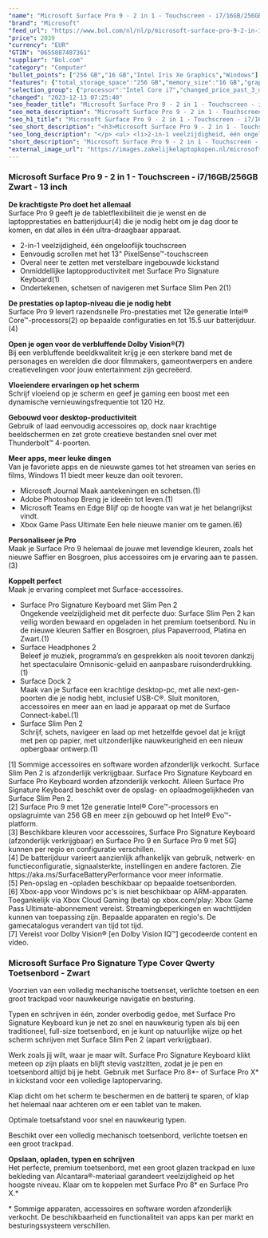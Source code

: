 ```yaml
---
"name": "Microsoft Surface Pro 9 - 2 in 1 - Touchscreen - i7/16GB/256GB - 13 inch + Signature Cover Qwerty - Zwart"
"brand": "Microsoft"
"feed_url": "https://www.bol.com/nl/nl/p/microsoft-surface-pro-9-2-in-1-touchscreen-i7-16gb-256gb-13-inch-signature-cover-qwerty-zwart/9300000134800373"
"price": 2039
"currency": "EUR"
"GTIN": "0655887487361"
"supplier": "Bol.com"
"category": "Computer"
"bullet_points": ["256 GB","16 GB","Intel Iris Xe Graphics","Windows"]
"features": {"total_storage_space":"256 GB","memory_size":"16 GB","graphics_card":"Intel Iris Xe Graphics","operating_system":"Windows"}
"selection_group": {"processor":"Intel Core i7","changed_price_past_3_days":false,"product_family":"Surface Pro 9"}
"changed": "2023-12-13 07:25:40"
"seo_header_title": "Microsoft Surface Pro 9 - 2 in 1 - Touchscreen - i7/16GB/256GB - 13 inch + Signature Cover Qwerty - Zwart"
"seo_meta_description": "Microsoft Surface Pro 9 - 2 in 1 - Touchscreen - i7/16GB/256GB - 13 inch + Signature Cover Qwerty - Zwart"
"seo_h1_title": "Microsoft Surface Pro 9 - 2 in 1 - Touchscreen - i7/16GB/256GB - 13 inch + Signature Cover Qwerty - Zwart"
"seo_short_description": "<h3>Microsoft Surface Pro 9 - 2 in 1 - Touchscreen - i7/16GB/256GB Zwart - 13 inch</h3> <p> <strong>De krachtigste Pro doet het allemaal</strong><br />Surface Pro 9 geeft je de tabletflexibiliteit die je wenst en de laptopprestaties en batterijduur(4) die je nodig hebt om je dag door te komen, en dat alles in één ultra-draagbaar apparaat."
"seo_long_description": "</p> <ul> <li>2-in-1 veelzijdigheid, één ongelooflijk touchscreen</li> <li>Eenvoudig scrollen met het 13\" PixelSense™-touchscreen</li> <li>Overal neer te zetten met verstelbare ingebouwde kickstand</li> <li>Onmiddellijke laptopproductiviteit met Surface Pro Signature Keyboard(1)</li> <li>Ondertekenen, schetsen of navigeren met Surface Slim Pen 2(1)</li> </ul> <p> <strong>De prestaties op laptop-niveau die je nodig hebt</strong><br />Surface Pro 9 levert razendsnelle Pro-prestaties met 12e generatie Intel® Core™-processors(2) op bepaalde configuraties en tot 15. 5 uur batterijduur. (4) </p> <p> <strong>Open je ogen voor de verbluffende Dolby Vision®(7)</strong><br />Bij een verbluffende beeldkwaliteit krijg je een sterkere band met de personages en werelden die door filmmakers, gameontwerpers en andere creatievelingen voor jouw entertainment zijn gecreëerd. </p> <p> <strong>Vloeiendere ervaringen op het scherm</strong><br />Schrijf vloeiend op je scherm en geef je gaming een boost met een dynamische vernieuwingsfrequentie tot 120 Hz. </p> <p> <strong>Gebouwd voor desktop-productiviteit</strong><br />Gebruik of laad eenvoudig accessoires op, dock naar krachtige beeldschermen en zet grote creatieve bestanden snel over met Thunderbolt™ 4-poorten. </p> <p> <strong>Meer apps, meer leuke dingen</strong><br />Van je favoriete apps en de nieuwste games tot het streamen van series en films, Windows 11 biedt meer keuze dan ooit tevoren. </p> <ul> <li>Microsoft Journal Maak aantekeningen en schetsen. (1)</li> <li>Adobe Photoshop Breng je ideeën tot leven. (1)</li> <li>Microsoft Teams en Edge Blijf op de hoogte van wat je het belangrijkst vindt. </li> <li>Xbox Game Pass Ultimate Een hele nieuwe manier om te gamen. (6)</li> </ul> <p> <strong>Personaliseer je Pro</strong><br />Maak je Surface Pro 9 helemaal de jouwe met levendige kleuren, zoals het nieuwe Saffier en Bosgroen, plus accessoires om je ervaring aan te passen. (3) </p> <p> <strong>Koppelt perfect</strong><br />Maak je ervaring compleet met Surface-accessoires. </p> <ul> <li>Surface Pro Signature Keyboard met Slim Pen 2<br />Ongekende veelzijdigheid met dit perfecte duo: Surface Slim Pen 2 kan veilig worden bewaard en opgeladen in het premium toetsenbord. Nu in de nieuwe kleuren Saffier en Bosgroen, plus Papaverrood, Platina en Zwart. (1)</li> <li>Surface Headphones 2<br />Beleef je muziek, programma’s en gesprekken als nooit tevoren dankzij het spectaculaire Omnisonic-geluid en aanpasbare ruisonderdrukking. (1)</li> <li>Surface Dock 2<br />Maak van je Surface een krachtige desktop-pc, met alle next-gen-poorten die je nodig hebt, inclusief USB-C®. Sluit monitoren, accessoires en meer aan en laad je apparaat op met de Surface Connect-kabel. (1)</li> <li>Surface Slim Pen 2<br />Schrijf, schets, navigeer en laad op met hetzelfde gevoel dat je krijgt met pen op papier, met uitzonderlijke nauwkeurigheid en een nieuw opbergbaar ontwerp. (1)</li> </ul> <p> [1] Sommige accessoires en software worden afzonderlijk verkocht. Surface Slim Pen 2 is afzonderlijk verkrijgbaar. Surface Pro Signature Keyboard en Surface Pro Keyboard worden afzonderlijk verkocht. Alleen Surface Pro Signature Keyboard beschikt over de opslag- en oplaadmogelijkheden van Surface Slim Pen 2. <br />[2] Surface Pro 9 met 12e generatie Intel® Core™-processors en opslagruimte van 256 GB en meer zijn gebouwd op het Intel® Evo™-platform. <br />[3] Beschikbare kleuren voor accessoires, Surface Pro Signature Keyboard (afzonderlijk verkrijgbaar) en Surface Pro 9 en Surface Pro 9 met 5G] kunnen per regio en configuratie verschillen. <br />[4] De batterijduur varieert aanzienlijk afhankelijk van gebruik, netwerk- en functieconfiguratie, signaalsterkte, instellingen en andere factoren. Zie https://aka. ms/SurfaceBatteryPerformance voor meer informatie. <br />[5] Pen-opslag en -opladen beschikbaar op bepaalde toetsenborden. <br />[6] Xbox-app voor Windows pc's is niet beschikbaar op ARM-apparaten. Toegankelijk via Xbox Cloud Gaming (beta) op xbox. com/play: Xbox Game Pass Ultimate-abonnement vereist. Streamingbeperkingen en wachttijden kunnen van toepassing zijn. Bepaalde apparaten en regio's. De gamecatalogus verandert van tijd tot tijd. <br />[7] Vereist voor Dolby Vision® [en Dolby Vision IQ™] gecodeerde content en video. </p> <h3>Microsoft Surface Pro Signature Type Cover Qwerty Toetsenbord - Zwart</h3> <p> Voorzien van een volledig mechanische toetsenset, verlichte toetsen en een groot trackpad voor nauwkeurige navigatie en besturing. </p> <p> Typen en schrijven in één, zonder overbodig gedoe, met Surface Pro Signature Keyboard kun je net zo snel en nauwkeurig typen als bij een traditioneel, full-size toetsenbord, en je kunt op natuurlijke wijze op het scherm schrijven met Surface Slim Pen 2 (apart verkrijgbaar). </p> <p> Werk zoals jij wilt, waar je maar wilt. Surface Pro Signature Keyboard klikt meteen op zijn plaats en blijft stevig vastzitten, zodat je je pen en toetsenbord altijd bij je hebt. Gebruik met Surface Pro 8*- of Surface Pro X* in kickstand voor een volledige laptopervaring. </p> <p> Klap dicht om het scherm te beschermen en de batterij te sparen, of klap het helemaal naar achteren om er een tablet van te maken. </p> <p> Optimale toetsafstand voor snel en nauwkeurig typen. </p> <p> Beschikt over een volledig mechanisch toetsenbord, verlichte toetsen en een groot trackpad. </p> <p> <strong>Opslaan, opladen, typen en schrijven</strong><br />Het perfecte, premium toetsenbord, met een groot glazen trackpad en luxe bekleding van Alcantara®-materiaal garandeert veelzijdigheid op het hoogste niveau. Klaar om te koppelen met Surface Pro 8* en Surface Pro X. * </p> <p> * Sommige apparaten, accessoires en software worden afzonderlijk verkocht. De beschikbaarheid en functionaliteit van apps kan per markt en besturingssysteem verschillen. </p>"
"short_description": "Microsoft Surface Pro 9 - 2 in 1 - Touchscreen - i7/16GB/256GB Zwart - 13 inch De krachtigste Pro doet het allemaal Surface Pro 9 geeft je de tabletflexibiliteit die je wenst en de laptopprestaties en batterijduur(4) die je nodig hebt om je dag door te komen, en dat alles in één ultra-draagbaar apparaat. 2-in-1 veelzijdigheid, één ongelooflijk touchscreen Eenvoudig scrollen met het 13\" PixelSense™-touchscreen Overal neer te zetten met verstelbare ingebouwde kickstand Onmiddellijke laptopproductiviteit met Surface Pro Signature Keyboard(1) Ondertekenen, schetsen of navigeren met Surface Slim Pen 2(1) De prestaties op laptop-niveau die je nodig hebt Surface Pro 9 levert razendsnelle Pro-prestaties met 12e generatie Intel® Core™-processors(2) op bepaalde configuraties en tot 15.5 uur batterijduur.(4) Open je ogen voor de verbluffende Dolby Vision®(7) Bij een verbluffende beeldkwaliteit krijg je een sterkere band met de personages en werelden die door filmmakers, gameontwerpers en andere creatievelingen voor jouw entertainment zijn gecreëerd. Vloeiendere ervaringen op het scherm Schrijf vloeiend op je scherm en geef je gaming een boost met een dynamische vernieuwingsfrequentie tot 120 Hz. Gebouwd voor desktop-productiviteit Gebruik of laad eenvoudig accessoires op, dock naar krachtige beeldschermen en zet grote creatieve bestanden snel over met Thunderbolt™ 4-poorten. Meer apps, meer leuke dingen Van je favoriete apps en de nieuwste games tot het streamen van series en films, Windows 11 biedt meer keuze dan ooit tevoren. Microsoft Journal Maak aantekeningen en schetsen.(1) Adobe Photoshop Breng je ideeën tot leven.(1) Microsoft Teams en Edge Blijf op de hoogte van wat je het belangrijkst vindt. Xbox Game Pass Ultimate Een hele nieuwe manier om te gamen.(6) Personaliseer je Pro Maak je Surface Pro 9 helemaal de jouwe met levendige kleuren, zoals het nieuwe Saffier en Bosgroen, plus accessoires om je ervaring aan te passen.(3) Koppelt perfect Maak je ervaring compleet met Surface-accessoires. Surface Pro Signature Keyboard met Slim Pen 2 Ongekende veelzijdigheid met dit perfecte duo: Surface Slim Pen 2 kan veilig worden bewaard en opgeladen in het premium toetsenbord. Nu in de nieuwe kleuren Saffier en Bosgroen, plus Papaverrood, Platina en Zwart.(1) Surface Headphones 2 Beleef je muziek, programma’s en gesprekken als nooit tevoren dankzij het spectaculaire Omnisonic-geluid en aanpasbare ruisonderdrukking.(1) Surface Dock 2 Maak van je Surface een krachtige desktop-pc, met alle next-gen-poorten die je nodig hebt, inclusief USB-C®. Sluit monitoren, accessoires en meer aan en laad je apparaat op met de Surface Connect-kabel.(1) Surface Slim Pen 2 Schrijf, schets, navigeer en laad op met hetzelfde gevoel dat je krijgt met pen op papier, met uitzonderlijke nauwkeurigheid en een nieuw opbergbaar ontwerp.(1) [1] Sommige accessoires en software worden afzonderlijk verkocht. Surface Slim Pen 2 is afzonderlijk verkrijgbaar. Surface Pro Signature Keyboard en Surface Pro Keyboard worden afzonderlijk verkocht. Alleen Surface Pro Signature Keyboard beschikt over de opslag- en oplaadmogelijkheden van Surface Slim Pen 2. [2] Surface Pro 9 met 12e generatie Intel® Core™-processors en opslagruimte van 256 GB en meer zijn gebouwd op het Intel® Evo™-platform. [3] Beschikbare kleuren voor accessoires, Surface Pro Signature Keyboard (afzonderlijk verkrijgbaar) en Surface Pro 9 en Surface Pro 9 met 5G] kunnen per regio en configuratie verschillen. [4] De batterijduur varieert aanzienlijk afhankelijk van gebruik, netwerk- en functieconfiguratie, signaalsterkte, instellingen en andere factoren. Zie https://aka.ms/SurfaceBatteryPerformance voor meer informatie. [5] Pen-opslag en -opladen beschikbaar op bepaalde toetsenborden. [6] Xbox-app voor Windows pc's is niet beschikbaar op ARM-apparaten. Toegankelijk via Xbox Cloud Gaming (beta) op xbox.com/play: Xbox Game Pass Ultimate-abonnement vereist. Streamingbeperkingen en wachttijden kunnen van toepassing zijn. Bepaalde apparaten en regio's. De gamecatalogus verandert van tijd tot tijd. [7] Vereist voor Dolby Vision® [en Dolby Vision IQ™] gecodeerde content en video. Microsoft Surface Pro Signature Type Cover Qwerty Toetsenbord - Zwart Voorzien van een volledig mechanische toetsenset, verlichte toetsen en een groot trackpad voor nauwkeurige navigatie en besturing. Typen en schrijven in één, zonder overbodig gedoe, met Surface Pro Signature Keyboard kun je net zo snel en nauwkeurig typen als bij een traditioneel, full-size toetsenbord, en je kunt op natuurlijke wijze op het scherm schrijven met Surface Slim Pen 2 (apart verkrijgbaar). Werk zoals jij wilt, waar je maar wilt. Surface Pro Signature Keyboard klikt meteen op zijn plaats en blijft stevig vastzitten, zodat je je pen en toetsenbord altijd bij je hebt. Gebruik met Surface Pro 8*- of Surface Pro X* in kickstand voor een volledige laptopervaring. Klap dicht om het scherm te beschermen en de batterij te sparen, of klap het helemaal naar achteren om er een tablet van te maken. Optimale toetsafstand voor snel en nauwkeurig typen. Beschikt over een volledig mechanisch toetsenbord, verlichte toetsen en een groot trackpad. Opslaan, opladen, typen en schrijven Het perfecte, premium toetsenbord, met een groot glazen trackpad en luxe bekleding van Alcantara®-materiaal garandeert veelzijdigheid op het hoogste niveau. Klaar om te koppelen met Surface Pro 8* en Surface Pro X.* * Sommige apparaten, accessoires en software worden afzonderlijk verkocht. De beschikbaarheid en functionaliteit van apps kan per markt en besturingssysteem verschillen."
"external_image_url": "https://images.zakelijkelaptopkopen.nl/microsoft-surface-pro-9-2-in-1-touchscreen-i7-16gb-256gb-13-inch-signature-cover-qwerty-zwart.webp"
---
```


<h3>Microsoft Surface Pro 9 - 2 in 1 - Touchscreen - i7/16GB/256GB Zwart - 13 inch</h3> <p> <strong>De krachtigste Pro doet het allemaal</strong><br />Surface Pro 9 geeft je de tabletflexibiliteit die je wenst en de laptopprestaties en batterijduur(4) die je nodig hebt om je dag door te komen, en dat alles in één ultra-draagbaar apparaat. </p> <ul> <li>2-in-1 veelzijdigheid, één ongelooflijk touchscreen</li> <li>Eenvoudig scrollen met het 13" PixelSense™-touchscreen</li> <li>Overal neer te zetten met verstelbare ingebouwde kickstand</li> <li>Onmiddellijke laptopproductiviteit met Surface Pro Signature Keyboard(1)</li> <li>Ondertekenen, schetsen of navigeren met Surface Slim Pen 2(1)</li> </ul> <p> <strong>De prestaties op laptop-niveau die je nodig hebt</strong><br />Surface Pro 9 levert razendsnelle Pro-prestaties met 12e generatie Intel® Core™-processors(2) op bepaalde configuraties en tot 15.5 uur batterijduur.(4) </p> <p> <strong>Open je ogen voor de verbluffende Dolby Vision®(7)</strong><br />Bij een verbluffende beeldkwaliteit krijg je een sterkere band met de personages en werelden die door filmmakers, gameontwerpers en andere creatievelingen voor jouw entertainment zijn gecreëerd. </p> <p> <strong>Vloeiendere ervaringen op het scherm</strong><br />Schrijf vloeiend op je scherm en geef je gaming een boost met een dynamische vernieuwingsfrequentie tot 120 Hz. </p> <p> <strong>Gebouwd voor desktop-productiviteit</strong><br />Gebruik of laad eenvoudig accessoires op, dock naar krachtige beeldschermen en zet grote creatieve bestanden snel over met Thunderbolt™ 4-poorten. </p> <p> <strong>Meer apps, meer leuke dingen</strong><br />Van je favoriete apps en de nieuwste games tot het streamen van series en films, Windows 11 biedt meer keuze dan ooit tevoren. </p> <ul> <li>Microsoft Journal Maak aantekeningen en schetsen.(1)</li> <li>Adobe Photoshop Breng je ideeën tot leven.(1)</li> <li>Microsoft Teams en Edge Blijf op de hoogte van wat je het belangrijkst vindt.</li> <li>Xbox Game Pass Ultimate Een hele nieuwe manier om te gamen.(6)</li> </ul> <p> <strong>Personaliseer je Pro</strong><br />Maak je Surface Pro 9 helemaal de jouwe met levendige kleuren, zoals het nieuwe Saffier en Bosgroen, plus accessoires om je ervaring aan te passen.(3) </p> <p> <strong>Koppelt perfect</strong><br />Maak je ervaring compleet met Surface-accessoires. </p> <ul> <li>Surface Pro Signature Keyboard met Slim Pen 2<br />Ongekende veelzijdigheid met dit perfecte duo: Surface Slim Pen 2 kan veilig worden bewaard en opgeladen in het premium toetsenbord. Nu in de nieuwe kleuren Saffier en Bosgroen, plus Papaverrood, Platina en Zwart.(1)</li> <li>Surface Headphones 2<br />Beleef je muziek, programma’s en gesprekken als nooit tevoren dankzij het spectaculaire Omnisonic-geluid en aanpasbare ruisonderdrukking.(1)</li> <li>Surface Dock 2<br />Maak van je Surface een krachtige desktop-pc, met alle next-gen-poorten die je nodig hebt, inclusief USB-C®. Sluit monitoren, accessoires en meer aan en laad je apparaat op met de Surface Connect-kabel.(1)</li> <li>Surface Slim Pen 2<br />Schrijf, schets, navigeer en laad op met hetzelfde gevoel dat je krijgt met pen op papier, met uitzonderlijke nauwkeurigheid en een nieuw opbergbaar ontwerp.(1)</li> </ul> <p> [1] Sommige accessoires en software worden afzonderlijk verkocht. Surface Slim Pen 2 is afzonderlijk verkrijgbaar. Surface Pro Signature Keyboard en Surface Pro Keyboard worden afzonderlijk verkocht. Alleen Surface Pro Signature Keyboard beschikt over de opslag- en oplaadmogelijkheden van Surface Slim Pen 2.<br />[2] Surface Pro 9 met 12e generatie Intel® Core™-processors en opslagruimte van 256 GB en meer zijn gebouwd op het Intel® Evo™-platform.<br />[3] Beschikbare kleuren voor accessoires, Surface Pro Signature Keyboard (afzonderlijk verkrijgbaar) en Surface Pro 9 en Surface Pro 9 met 5G] kunnen per regio en configuratie verschillen.<br />[4] De batterijduur varieert aanzienlijk afhankelijk van gebruik, netwerk- en functieconfiguratie, signaalsterkte, instellingen en andere factoren. Zie https://aka.ms/SurfaceBatteryPerformance voor meer informatie.<br />[5] Pen-opslag en -opladen beschikbaar op bepaalde toetsenborden.<br />[6] Xbox-app voor Windows pc's is niet beschikbaar op ARM-apparaten. Toegankelijk via Xbox Cloud Gaming (beta) op xbox.com/play: Xbox Game Pass Ultimate-abonnement vereist. Streamingbeperkingen en wachttijden kunnen van toepassing zijn. Bepaalde apparaten en regio's. De gamecatalogus verandert van tijd tot tijd.<br />[7] Vereist voor Dolby Vision® [en Dolby Vision IQ™] gecodeerde content en video. </p> <h3>Microsoft Surface Pro Signature Type Cover Qwerty Toetsenbord - Zwart</h3> <p> Voorzien van een volledig mechanische toetsenset, verlichte toetsen en een groot trackpad voor nauwkeurige navigatie en besturing. </p> <p> Typen en schrijven in één, zonder overbodig gedoe, met Surface Pro Signature Keyboard kun je net zo snel en nauwkeurig typen als bij een traditioneel, full-size toetsenbord, en je kunt op natuurlijke wijze op het scherm schrijven met Surface Slim Pen 2 (apart verkrijgbaar). </p> <p> Werk zoals jij wilt, waar je maar wilt. Surface Pro Signature Keyboard klikt meteen op zijn plaats en blijft stevig vastzitten, zodat je je pen en toetsenbord altijd bij je hebt. Gebruik met Surface Pro 8*- of Surface Pro X* in kickstand voor een volledige laptopervaring. </p> <p> Klap dicht om het scherm te beschermen en de batterij te sparen, of klap het helemaal naar achteren om er een tablet van te maken. </p> <p> Optimale toetsafstand voor snel en nauwkeurig typen. </p> <p> Beschikt over een volledig mechanisch toetsenbord, verlichte toetsen en een groot trackpad. </p> <p> <strong>Opslaan, opladen, typen en schrijven</strong><br />Het perfecte, premium toetsenbord, met een groot glazen trackpad en luxe bekleding van Alcantara®-materiaal garandeert veelzijdigheid op het hoogste niveau. Klaar om te koppelen met Surface Pro 8* en Surface Pro X.* </p> <p> * Sommige apparaten, accessoires en software worden afzonderlijk verkocht. De beschikbaarheid en functionaliteit van apps kan per markt en besturingssysteem verschillen. </p>